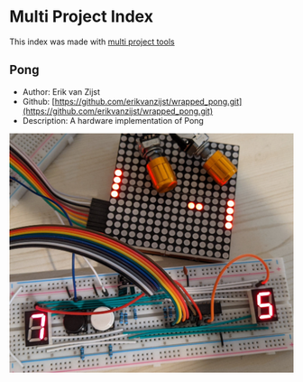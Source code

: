 # Multi Project Index

This index was made with [multi project tools](https://github.com/mattvenn/multi_project_tools)

## Pong

* Author: Erik van Zijst
* Github: [https://github.com/erikvanzijst/wrapped_pong.git](https://github.com/erikvanzijst/wrapped_pong.git)
* Description: A hardware implementation of Pong

![Pong](pics/pong.jpg)

